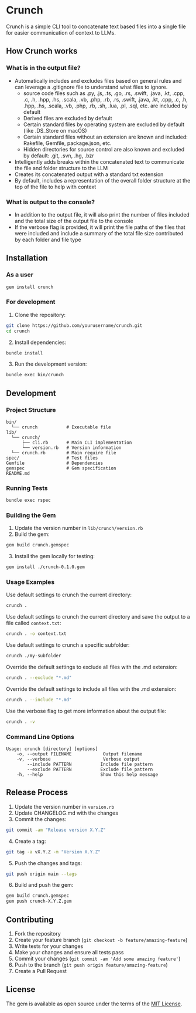 # Crunch

Crunch is a simple CLI tool to concatenate text based files into a single file for easier communication of context to LLMs. 

## How Crunch works

### What is in the output file?

* Automatically includes and excludes files based on general rules and can leverage a .gitignore file to understand what files to ignore.
    * source code files such as .py, .js, .ts, .go, .rs, .swift, .java, .kt, .cpp, .c, .h, .hpp, .hs, .scala, .vb, .php, .rb, .rs, .swift, .java, .kt, .cpp, .c, .h, .hpp, .hs, .scala, .vb, .php, .rb, .sh, .lua, .pl, .sql, etc. are included by default
    * Derived files are excluded by default
    * Certain standard files by operating system are excluded by default (like .DS_Store on macOS)
    * Certain standard files without an extension are known and included: Rakefile, Gemfile, package.json, etc.
    * Hidden directories for source control are also known and excluded by default: .git, .svn, .hg, .bzr
* Intelligently adds breaks within the concatenated text to communicate the file and folder structure to the LLM
* Creates its concatenated output with a standard txt extension
* By default, includes a representation of the overall folder structure at the top of the file to help with context

### What is output to the console?
* In addition to the output file, it will also print the number of files included and the total size of the output file to the console
* If the verbose flag is provided, it will print the file paths of the files that were included and include a summary of the total file size contributed by each folder and file type

## Installation

### As a user

```bash
gem install crunch
```

### For development

1. Clone the repository:
```bash
git clone https://github.com/yourusername/crunch.git
cd crunch
```

2. Install dependencies:
```bash
bundle install
```

3. Run the development version:
```bash
bundle exec bin/crunch
```

## Development

### Project Structure

```
bin/
  └── crunch           # Executable file
lib/
  └── crunch/
      ├── cli.rb       # Main CLI implementation
      └── version.rb   # Version information
  └── crunch.rb        # Main require file
spec/                  # Test files
Gemfile                # Dependencies
gemspec                # Gem specification
README.md             
```

### Running Tests

```bash
bundle exec rspec
```

### Building the Gem

1. Update the version number in `lib/crunch/version.rb`
2. Build the gem:
```bash
gem build crunch.gemspec
```
3. Install the gem locally for testing:
```bash
gem install ./crunch-0.1.0.gem
```

### Usage Examples

Use default settings to crunch the current directory:
```bash
crunch .
```

Use default settings to crunch the current directory and save the output to a file called `context.txt`:
```bash
crunch . -o context.txt
```

Use default settings to crunch a specific subfolder:
```bash
crunch ./my-subfolder
```

Override the default settings to exclude all files with the .md extension:
```bash
crunch . --exclude "*.md"
```

Override the default settings to include all files with the .md extension:
```bash
crunch . --include "*.md"
```

Use the verbose flag to get more information about the output file:
```bash
crunch . -v
```

### Command Line Options

```
Usage: crunch [directory] [options]
    -o, --output FILENAME            Output filename
    -v, --verbose                    Verbose output
        --include PATTERN           Include file pattern
        --exclude PATTERN           Exclude file pattern
    -h, --help                      Show this help message
```

## Release Process

1. Update the version number in `version.rb`
2. Update CHANGELOG.md with the changes
3. Commit the changes:
```bash
git commit -am "Release version X.Y.Z"
```
4. Create a tag:
```bash
git tag -a vX.Y.Z -m "Version X.Y.Z"
```
5. Push the changes and tags:
```bash
git push origin main --tags
```
6. Build and push the gem:
```bash
gem build crunch.gemspec
gem push crunch-X.Y.Z.gem
```

## Contributing

1. Fork the repository
2. Create your feature branch (`git checkout -b feature/amazing-feature`)
3. Write tests for your changes
4. Make your changes and ensure all tests pass
5. Commit your changes (`git commit -am 'Add some amazing feature'`)
6. Push to the branch (`git push origin feature/amazing-feature`)
7. Create a Pull Request

## License

The gem is available as open source under the terms of the [MIT License](https://opensource.org/licenses/MIT).